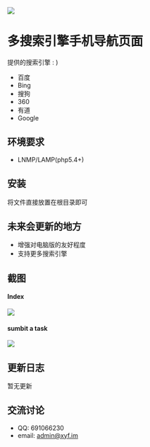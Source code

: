![](http://so.whu.link/img/logo.png)

多搜索引擎手机导航页面
=========================

提供的搜索引擎 : )

* 百度
* Bing
* 搜狗
* 360
* 有道
* Google


环境要求
------------

* LNMP/LAMP(php5.4+)



安装
------------

将文件直接放置在根目录即可


未来会更新的地方
----------

- 增强对电脑版的友好程度
- 支持更多搜索引擎


截图
-----------

#### Index
![](http://so.whu.link/img/v2-c1640dd4bd2eab4d85f533a3a7ad970a_r.png)

#### sumbit a task
![](http://so.whu.link/img/v2-505dbe9424b65ae38e0a802a76fffd88_r.png)

## 更新日志
暂无更新


交流讨论
----------
- QQ: 691066230
- email: admin@xyf.im
